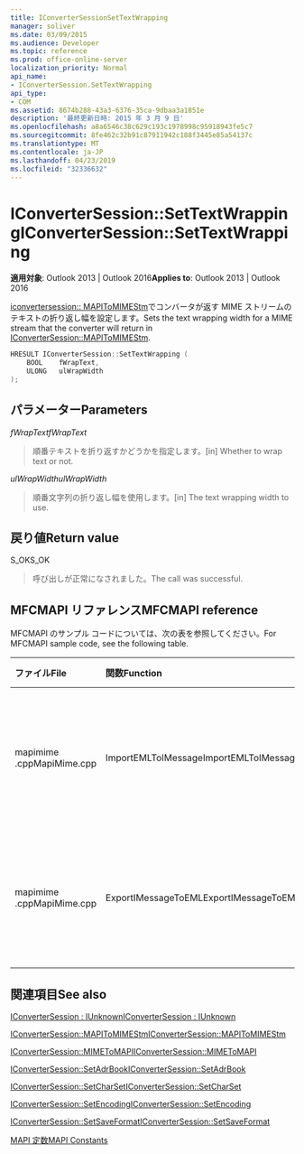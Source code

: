 ```yaml
---
title: IConverterSessionSetTextWrapping
manager: soliver
ms.date: 03/09/2015
ms.audience: Developer
ms.topic: reference
ms.prod: office-online-server
localization_priority: Normal
api_name:
- IConverterSession.SetTextWrapping
api_type:
- COM
ms.assetid: 8674b288-43a3-6376-35ca-9dbaa3a1851e
description: '最終更新日時: 2015 年 3 月 9 日'
ms.openlocfilehash: a8a6546c38c629c193c1978998c95918943fe5c7
ms.sourcegitcommit: 8fe462c32b91c87911942c188f3445e85a54137c
ms.translationtype: MT
ms.contentlocale: ja-JP
ms.lasthandoff: 04/23/2019
ms.locfileid: "32336632"
---
```

# <a name="iconvertersessionsettextwrapping"></a><span data-ttu-id="e579e-103">IConverterSession::SetTextWrapping</span><span class="sxs-lookup"><span data-stu-id="e579e-103">IConverterSession::SetTextWrapping</span></span>

  
  
<span data-ttu-id="e579e-104">**適用対象**: Outlook 2013 | Outlook 2016</span><span class="sxs-lookup"><span data-stu-id="e579e-104">**Applies to**: Outlook 2013 | Outlook 2016</span></span> 
  
<span data-ttu-id="e579e-105">[iconvertersession:: MAPIToMIMEStm](iconvertersession-mapitomimestm.md)でコンバータが返す MIME ストリームのテキストの折り返し幅を設定します。</span><span class="sxs-lookup"><span data-stu-id="e579e-105">Sets the text wrapping width for a MIME stream that the converter will return in [IConverterSession::MAPIToMIMEStm](iconvertersession-mapitomimestm.md).</span></span>
  
```cpp
HRESULT IConverterSession::SetTextWrapping ( 
    BOOL    fWrapText, 
    ULONG   ulWrapWidth 
);
```

## <a name="parameters"></a><span data-ttu-id="e579e-106">パラメーター</span><span class="sxs-lookup"><span data-stu-id="e579e-106">Parameters</span></span>

 <span data-ttu-id="e579e-107">*fWrapText*</span><span class="sxs-lookup"><span data-stu-id="e579e-107">*fWrapText*</span></span> 
  
> <span data-ttu-id="e579e-108">順番テキストを折り返すかどうかを指定します。</span><span class="sxs-lookup"><span data-stu-id="e579e-108">[in] Whether to wrap text or not.</span></span>
    
 <span data-ttu-id="e579e-109">*ulWrapWidth*</span><span class="sxs-lookup"><span data-stu-id="e579e-109">*ulWrapWidth*</span></span> 
  
> <span data-ttu-id="e579e-110">順番文字列の折り返し幅を使用します。</span><span class="sxs-lookup"><span data-stu-id="e579e-110">[in] The text wrapping width to use.</span></span>
    
## <a name="return-value"></a><span data-ttu-id="e579e-111">戻り値</span><span class="sxs-lookup"><span data-stu-id="e579e-111">Return value</span></span>

<span data-ttu-id="e579e-112">S_OK</span><span class="sxs-lookup"><span data-stu-id="e579e-112">S_OK</span></span>
  
> <span data-ttu-id="e579e-113">呼び出しが正常になされました。</span><span class="sxs-lookup"><span data-stu-id="e579e-113">The call was successful.</span></span>
    
## <a name="mfcmapi-reference"></a><span data-ttu-id="e579e-114">MFCMAPI リファレンス</span><span class="sxs-lookup"><span data-stu-id="e579e-114">MFCMAPI reference</span></span>

<span data-ttu-id="e579e-115">MFCMAPI のサンプル コードについては、次の表を参照してください。</span><span class="sxs-lookup"><span data-stu-id="e579e-115">For MFCMAPI sample code, see the following table.</span></span>
  
|<span data-ttu-id="e579e-116">**ファイル**</span><span class="sxs-lookup"><span data-stu-id="e579e-116">**File**</span></span>|<span data-ttu-id="e579e-117">**関数**</span><span class="sxs-lookup"><span data-stu-id="e579e-117">**Function**</span></span>|<span data-ttu-id="e579e-118">**コメント**</span><span class="sxs-lookup"><span data-stu-id="e579e-118">**Comment**</span></span>|
|:-----|:-----|:-----|
|<span data-ttu-id="e579e-119">mapimime .cpp</span><span class="sxs-lookup"><span data-stu-id="e579e-119">MapiMime.cpp</span></span>  <br/> |<span data-ttu-id="e579e-120">ImportEMLToIMessage</span><span class="sxs-lookup"><span data-stu-id="e579e-120">ImportEMLToIMessage</span></span>  <br/> |<span data-ttu-id="e579e-121">mfcmapi は MimeToMAPI を使用して、EML ファイルを MAPI メッセージに変換します。</span><span class="sxs-lookup"><span data-stu-id="e579e-121">MFCMAPI uses MimeToMAPI to convert an EML file to a MAPI message.</span></span>  <br/> |
|<span data-ttu-id="e579e-122">mapimime .cpp</span><span class="sxs-lookup"><span data-stu-id="e579e-122">MapiMime.cpp</span></span>  <br/> |<span data-ttu-id="e579e-123">ExportIMessageToEML</span><span class="sxs-lookup"><span data-stu-id="e579e-123">ExportIMessageToEML</span></span>  <br/> |<span data-ttu-id="e579e-124">mfcmapi は、MAPIToMIMEStm を使用して MAPI メッセージを EML ファイルに変換します。</span><span class="sxs-lookup"><span data-stu-id="e579e-124">MFCMAPI uses MAPIToMIMEStm to convert a MAPI message to an EML file.</span></span>  <br/> |
   
## <a name="see-also"></a><span data-ttu-id="e579e-125">関連項目</span><span class="sxs-lookup"><span data-stu-id="e579e-125">See also</span></span>



[<span data-ttu-id="e579e-126">IConverterSession : IUnknown</span><span class="sxs-lookup"><span data-stu-id="e579e-126">IConverterSession : IUnknown</span></span>](iconvertersessioniunknown.md)
  
[<span data-ttu-id="e579e-127">IConverterSession::MAPIToMIMEStm</span><span class="sxs-lookup"><span data-stu-id="e579e-127">IConverterSession::MAPIToMIMEStm</span></span>](iconvertersession-mapitomimestm.md)
  
[<span data-ttu-id="e579e-128">IConverterSession::MIMEToMAPI</span><span class="sxs-lookup"><span data-stu-id="e579e-128">IConverterSession::MIMEToMAPI</span></span>](iconvertersession-mimetomapi.md)
  
[<span data-ttu-id="e579e-129">IConverterSession::SetAdrBook</span><span class="sxs-lookup"><span data-stu-id="e579e-129">IConverterSession::SetAdrBook</span></span>](iconvertersession-setadrbook.md)
  
[<span data-ttu-id="e579e-130">IConverterSession::SetCharSet</span><span class="sxs-lookup"><span data-stu-id="e579e-130">IConverterSession::SetCharSet</span></span>](iconvertersession-setcharset.md)
  
[<span data-ttu-id="e579e-131">IConverterSession::SetEncoding</span><span class="sxs-lookup"><span data-stu-id="e579e-131">IConverterSession::SetEncoding</span></span>](iconvertersession-setencoding.md)
  
[<span data-ttu-id="e579e-132">IConverterSession::SetSaveFormat</span><span class="sxs-lookup"><span data-stu-id="e579e-132">IConverterSession::SetSaveFormat</span></span>](iconvertersession-setsaveformat.md)


[<span data-ttu-id="e579e-133">MAPI 定数</span><span class="sxs-lookup"><span data-stu-id="e579e-133">MAPI Constants</span></span>](mapi-constants.md)

